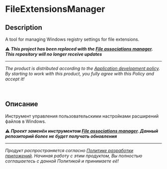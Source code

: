 # FileExtensionsManager

## Description

A tool for managing Windows registry settings for file extensions.

:warning: ***This project has been replaced with the [File associations manager](https://adslbarxatov.github.io/FileAssociationsManager).
This repository will no longer receive updates***

---

*The product is distributed according to the [Application development policy](https://adslbarxatov.github.io/ADP).
By starting to work with this product, you fully agree with this Policy and accept it!*

&nbsp;



## Описание

Инструмент управления пользовательскими настройками расширений файлов в Windows.

:warning: ***Проект заменён инструментом [File associations manager](https://adslbarxatov.github.io/FileAssociationsManager/ru).
Данный репозиторий более не будет получать обновления***

---

*Продукт распространяется согласно [Политике разработки приложений](https://adslbarxatov.github.io/ADP/ru).
Начиная работу с этим продуктом, Вы полностью соглашаетесь с данной Политикой и принимаете её!*
